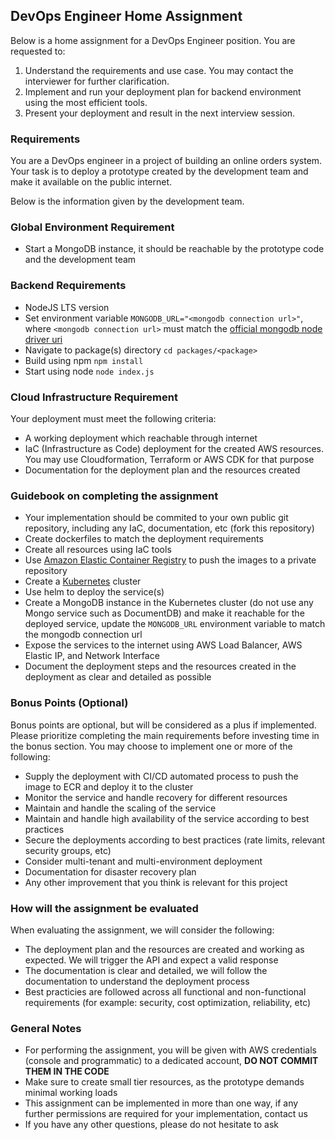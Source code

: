 ## DevOps Engineer Home Assignment
Below is a home assignment for a DevOps Engineer position. You are requested to:
1. Understand the requirements and use case. You may contact the interviewer for further clarification.
2. Implement and run your deployment plan for backend environment using the most efficient tools.
3. Present your deployment and result in the next interview session.

### Requirements
You are a DevOps engineer in a project of building an online orders system. Your task is to deploy a prototype created by the development team and make it available on the public internet.

Below is the information given by the development team.

### Global Environment Requirement
- Start a MongoDB instance, it should be reachable by the prototype code and the development team

### Backend Requirements
- NodeJS LTS version
- Set environment variable `MONGODB_URL="<mongodb connection url>"`, where `<mongodb connection url>` must match the [official mongodb node driver uri](https://docs.mongodb.com/drivers/node/current/fundamentals/connection/#connection-uri)
- Navigate to package(s) directory `cd packages/<package>`
- Build using npm `npm install`
- Start using node `node index.js`

### Cloud Infrastructure Requirement
Your deployment must meet the following criteria:
- A working deployment which reachable through internet
- IaC (Infrastructure as Code) deployment for the created AWS resources. You may use Cloudformation, Terraform or AWS CDK for that purpose 
- Documentation for the deployment plan and the resources created

### Guidebook on completing the assignment
- Your implementation should be commited to your own public git repository, including any IaC, documentation, etc (fork this repository)
- Create dockerfiles to match the deployment requirements
- Create all resources using IaC tools
- Use [Amazon Elastic Container Registry](https://us-east-1.console.aws.amazon.com/ecr/get-started) to push the images to a private repository
- Create a [Kubernetes](https://us-east-1.console.aws.amazon.com/eks/home) cluster
- Use helm to deploy the service(s)
- Create a MongoDB instance in the Kubernetes cluster (do not use any Mongo service such as DocumentDB) and make it reachable for the deployed service, update the `MONGODB_URL` environment variable to match the mongodb connection url 
- Expose the services to the internet using AWS Load Balancer, AWS Elastic IP, and Network Interface
- Document the deployment steps and the resources created in the deployment as clear and detailed as possible

### Bonus Points (Optional)
Bonus points are optional, but will be considered as a plus if implemented. Please prioritize completing the main requirements before investing time in the bonus section.
You may choose to implement one or more of the following:
- Supply the deployment with CI/CD automated process to push the image to ECR and deploy it to the cluster
- Monitor the service and handle recovery for different resources
- Maintain and handle the scaling of the service
- Maintain and handle high availability of the service according to best practices
- Secure the deployments according to best practices (rate limits, relevant security groups, etc)
- Consider multi-tenant and multi-environment deployment 
- Documentation for disaster recovery plan
- Any other improvement that you think is relevant for this project

### How will the assignment be evaluated
When evaluating the assignment, we will consider the following:
- The deployment plan and the resources are created and working as expected. We will trigger the API and expect a valid response
- The documentation is clear and detailed, we will follow the documentation to understand the deployment process
- Best practicies are followed across all functional and non-functional requirements (for example: security, cost optimization, reliability, etc)

### General Notes
- For performing the assignment, you will be given with AWS credentials (console and programmatic) to a dedicated account, **DO NOT COMMIT THEM IN THE CODE**
- Make sure to create small tier resources, as the prototype demands minimal working loads
- This assignment can be implemented in more than one way, if any further permissions are required for your implementation, contact us
- If you have any other questions, please do not hesitate to ask
